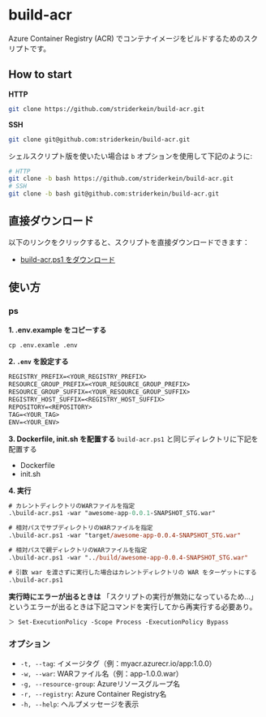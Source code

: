 # build-acr

Azure Container Registry (ACR) でコンテナイメージをビルドするためのスクリプトです。

## How to start

**HTTP**
```sh
git clone https://github.com/striderkein/build-acr.git
```
**SSH**
```sh
git clone git@github.com:striderkein/build-acr.git
```

シェルスクリプト版を使いたい場合は `b` オプションを使用して下記のように:
```sh
# HTTP
git clone -b bash https://github.com/striderkein/build-acr.git
# SSH
git clone -b bash git@github.com:striderkein/build-acr.git
```

## 直接ダウンロード

以下のリンクをクリックすると、スクリプトを直接ダウンロードできます：

- [build-acr.ps1 をダウンロード](https://raw.githubusercontent.com/striderkein/build-acr/main/build-acr.ps1)

## 使い方

### ps

**1. .env.example をコピーする**
```ps
cp .env.examle .env
```

**2. `.env` を設定する**

```ps
REGISTRY_PREFIX=<YOUR_REGISTRY_PREFIX>
RESOURCE_GROUP_PREFIX=<YOUR_RESOURCE_GROUP_PREFIX>
RESOURCE_GROUP_SUFFIX=<YOUR_RESOURCE_GROUP_SUFFIX>
REGISTRY_HOST_SUFFIX=<REGISTRY_HOST_SUFFIX>
REPOSITORY=<REPOSITORY>
TAG=<YOUR_TAG>
ENV=<YOUR_ENV>
```

**3. Dockerfile, init.sh を配置する**
`build-acr.ps1` と同じディレクトリに下記を配置する
- Dockerfile
- init.sh

**4. 実行**

```ps
# カレントディレクトリのWARファイルを指定
.\build-acr.ps1 -war "awesome-app-0.0.1-SNAPSHOT_STG.war"

# 相対パスでサブディレクトリのWARファイルを指定
.\build-acr.ps1 -war "target/awesome-app-0.0.4-SNAPSHOT_STG.war"

# 相対パスで親ディレクトリのWARファイルを指定
.\build-acr.ps1 -war "../build/awesome-app-0.0.4-SNAPSHOT_STG.war"

# 引数 war を渡さずに実行した場合はカレントディレクトリの WAR をターゲットにする
.\build-acr.ps1
```

**実行時にエラーが出るときは**
「スクリプトの実行が無効になっているため…」というエラーが出るときは下記コマンドを実行してから再実行する必要あり。
```ps
＞ Set-ExecutionPolicy -Scope Process -ExecutionPolicy Bypass
```

### オプション

- `-t, --tag`: イメージタグ（例：myacr.azurecr.io/app:1.0.0）
- `-w, --war`: WARファイル名（例：app-1.0.0.war）
- `-g, --resource-group`: Azureリソースグループ名
- `-r, --registry`: Azure Container Registry名
- `-h, --help`: ヘルプメッセージを表示
